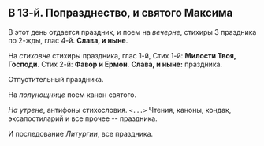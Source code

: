 
## В 13-й. Попразднество, и святого Максима

В этот день отдается праздник, и поем на *вечерне*, стихиры 3
праздника по 2-жды, глас 4-й. **Слава, и ныне**.

На *стиховне* стихиры праздника, глас 1-й, Стих 1-й: **Милости Твоя, Господи**.
Стих 2-й: **Фавор и Ермон**. **Слава, и ныне:** праздника.

Отпустительный праздника.

На *полунощнице* поем канон святого.

*На утрене*, антифоны стихословия. `<...>`
Чтения, каноны, кондак, эксапостиларий и все прочее -- праздника.

И последование *Литургии*, все праздника.
